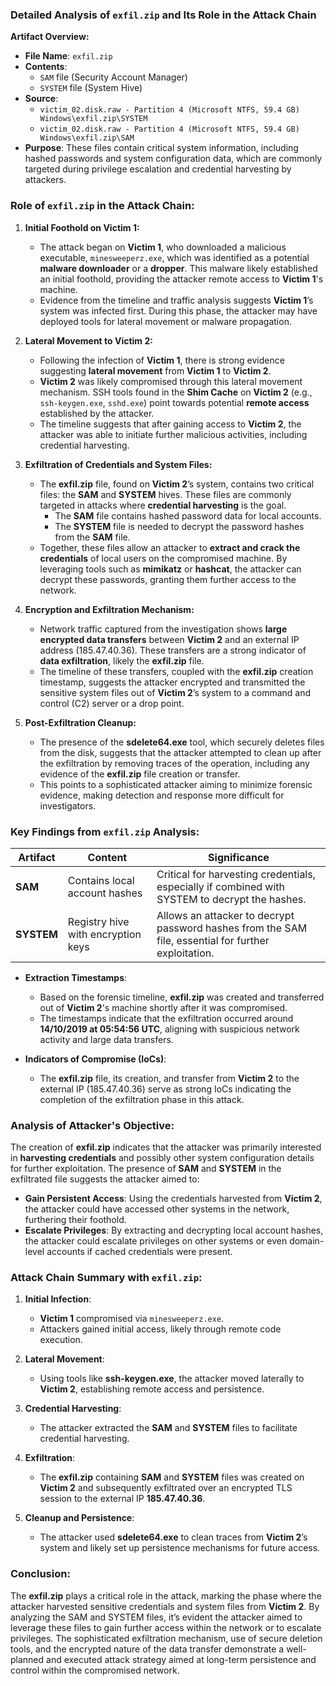 ### Detailed Analysis of `exfil.zip` and Its Role in the Attack Chain

**Artifact Overview:**
- **File Name**: `exfil.zip`
- **Contents**: 
   - `SAM` file (Security Account Manager)
   - `SYSTEM` file (System Hive)
- **Source**: 
   - `victim_02.disk.raw - Partition 4 (Microsoft NTFS, 59.4 GB) Windows\exfil.zip\SYSTEM`
   - `victim_02.disk.raw - Partition 4 (Microsoft NTFS, 59.4 GB) Windows\exfil.zip\SAM`
- **Purpose**: These files contain critical system information, including hashed passwords and system configuration data, which are commonly targeted during privilege escalation and credential harvesting by attackers.

### Role of `exfil.zip` in the Attack Chain:

1. **Initial Foothold on Victim 1:**
   - The attack began on **Victim 1**, who downloaded a malicious executable, `minesweeperz.exe`, which was identified as a potential **malware downloader** or a **dropper**. This malware likely established an initial foothold, providing the attacker remote access to **Victim 1**'s machine.
   - Evidence from the timeline and traffic analysis suggests **Victim 1**’s system was infected first. During this phase, the attacker may have deployed tools for lateral movement or malware propagation.

2. **Lateral Movement to Victim 2:**
   - Following the infection of **Victim 1**, there is strong evidence suggesting **lateral movement** from **Victim 1** to **Victim 2**. 
   - **Victim 2** was likely compromised through this lateral movement mechanism. SSH tools found in the **Shim Cache** on **Victim 2** (e.g., `ssh-keygen.exe`, `sshd.exe`) point towards potential **remote access** established by the attacker.
   - The timeline suggests that after gaining access to **Victim 2**, the attacker was able to initiate further malicious activities, including credential harvesting.

3. **Exfiltration of Credentials and System Files:**
   - The **exfil.zip** file, found on **Victim 2**’s system, contains two critical files: the **SAM** and **SYSTEM** hives. These files are commonly targeted in attacks where **credential harvesting** is the goal.
      - The **SAM** file contains hashed password data for local accounts.
      - The **SYSTEM** file is needed to decrypt the password hashes from the **SAM** file.
   - Together, these files allow an attacker to **extract and crack the credentials** of local users on the compromised machine. By leveraging tools such as **mimikatz** or **hashcat**, the attacker can decrypt these passwords, granting them further access to the network.

4. **Encryption and Exfiltration Mechanism:**
   - Network traffic captured from the investigation shows **large encrypted data transfers** between **Victim 2** and an external IP address (185.47.40.36). These transfers are a strong indicator of **data exfiltration**, likely the **exfil.zip** file.
   - The timeline of these transfers, coupled with the **exfil.zip** creation timestamp, suggests the attacker encrypted and transmitted the sensitive system files out of **Victim 2**’s system to a command and control (C2) server or a drop point.

5. **Post-Exfiltration Cleanup:**
   - The presence of the **sdelete64.exe** tool, which securely deletes files from the disk, suggests that the attacker attempted to clean up after the exfiltration by removing traces of the operation, including any evidence of the **exfil.zip** file creation or transfer.
   - This points to a sophisticated attacker aiming to minimize forensic evidence, making detection and response more difficult for investigators.

### Key Findings from `exfil.zip` Analysis:

| Artifact      | Content                         | Significance                                                                                     |
|---------------|----------------------------------|--------------------------------------------------------------------------------------------------|
| **SAM**       | Contains local account hashes    | Critical for harvesting credentials, especially if combined with SYSTEM to decrypt the hashes.    |
| **SYSTEM**    | Registry hive with encryption keys| Allows an attacker to decrypt password hashes from the SAM file, essential for further exploitation.|

- **Extraction Timestamps**: 
  - Based on the forensic timeline, **exfil.zip** was created and transferred out of **Victim 2**'s machine shortly after it was compromised. 
  - The timestamps indicate that the exfiltration occurred around **14/10/2019 at 05:54:56 UTC**, aligning with suspicious network activity and large data transfers.

- **Indicators of Compromise (IoCs)**: 
  - The **exfil.zip** file, its creation, and transfer from **Victim 2** to the external IP (185.47.40.36) serve as strong IoCs indicating the completion of the exfiltration phase in this attack.

### Analysis of Attacker's Objective:

The creation of **exfil.zip** indicates that the attacker was primarily interested in **harvesting credentials** and possibly other system configuration details for further exploitation. The presence of **SAM** and **SYSTEM** in the exfiltrated file suggests the attacker aimed to:

- **Gain Persistent Access**: Using the credentials harvested from **Victim 2**, the attacker could have accessed other systems in the network, furthering their foothold.
- **Escalate Privileges**: By extracting and decrypting local account hashes, the attacker could escalate privileges on other systems or even domain-level accounts if cached credentials were present.

### Attack Chain Summary with `exfil.zip`:

1. **Initial Infection**: 
   - **Victim 1** compromised via `minesweeperz.exe`.
   - Attackers gained initial access, likely through remote code execution.

2. **Lateral Movement**: 
   - Using tools like **ssh-keygen.exe**, the attacker moved laterally to **Victim 2**, establishing remote access and persistence.

3. **Credential Harvesting**: 
   - The attacker extracted the **SAM** and **SYSTEM** files to facilitate credential harvesting.

4. **Exfiltration**: 
   - The **exfil.zip** containing **SAM** and **SYSTEM** files was created on **Victim 2** and subsequently exfiltrated over an encrypted TLS session to the external IP **185.47.40.36**.

5. **Cleanup and Persistence**: 
   - The attacker used **sdelete64.exe** to clean traces from **Victim 2**’s system and likely set up persistence mechanisms for future access.

### Conclusion:

The **exfil.zip** plays a critical role in the attack, marking the phase where the attacker harvested sensitive credentials and system files from **Victim 2**. By analyzing the SAM and SYSTEM files, it’s evident the attacker aimed to leverage these files to gain further access within the network or to escalate privileges. The sophisticated exfiltration mechanism, use of secure deletion tools, and the encrypted nature of the data transfer demonstrate a well-planned and executed attack strategy aimed at long-term persistence and control within the compromised network.
